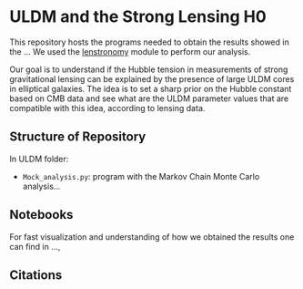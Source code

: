 ULDM and the Strong Lensing H0
==============================

This repository hosts the programs needed to obtain the results showed in the ...
We used the [lenstronomy](https://github.com/sibirrer/lenstronomy) module to perform our analysis.

Our goal is to understand if the Hubble tension in measurements of strong gravitational lensing can be explained by the presence of large ULDM cores in elliptical galaxies. The idea is to set a sharp prior on the Hubble constant based on CMB data and see what are the ULDM parameter values that are compatible with this idea, according to lensing data.

 Structure of Repository
------------------------
In ULDM folder:
* ``Mock_analysis.py``: program with the Markov Chain Monte Carlo analysis...

Notebooks
---------
For fast visualization and understanding of how we obtained the results one can find in ...,

Citations
---------


